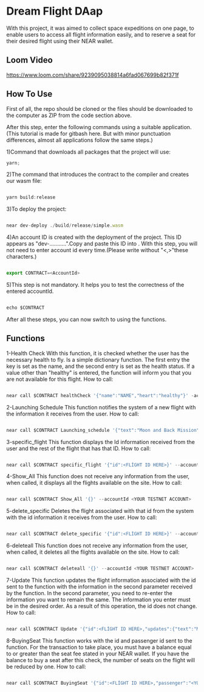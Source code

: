 # Dream Flight DAap

With this project, it was aimed to collect space expeditions on one page, to enable users to access all flight information easily, and to reserve a seat for their desired flight using their NEAR wallet.

## Loom Video

https://www.loom.com/share/9239095038814a6fad067699b82f371f

## How To Use

First of all, the repo should be cloned or the files should be downloaded to the computer as ZIP from the code section above.

After this step, enter the following commands using a suitable application.(This tutorial is made for gitbash here. But with minor punctuation differences, almost all applications follow the same steps.)

1)Command that downloads all packages that the project will use:

```ts
yarn;
```

2)The command that introduces the contract to the compiler and creates our wasm file:

```ts

yarn build:release
```

3)To deploy the project:

```ts

near dev-deploy ./build/release/simple.wasm
```

4)An account ID is created with the deployment of the project. This ID appears as "dev-...........".Copy and paste this ID into <Account ID>. With this step, you will not need to enter account id every time.(Please write without "<,>"these characters.)

```ts

export CONTRACT=<AccountId>
```

5)This step is not mandatory. It helps you to test the correctness of the entered accountId.

```ts

echo $CONTRACT
```

After all these steps, you can now switch to using the functions.

## Functions

1-Health Check
With this function, it is checked whether the user has the necessary health to fly. Is a simple dictionary function. The first entry the key is set as the name, and the second entry is set as the health status. If a value other than "healthy" is entered, the function will inform you that you are not available for this flight.
How to call:

```ts

near call $CONTRACT healthCheck '{"name":"NAME","heart":"healthy"}' -accountId <YOUR TESTNET ACCOUNT>
```

2-Launching Schedule
This function notifies the system of a new flight with the information it receives from the user.
How to call:

```ts

near call $CONTRACT Launching_schedule '{"text":"Moon and Back Mission","cost":"250000","capsul":7,"destination":"Moon","departure":"İstanbul","max_seat":7}' --accountId <YOUR TESTNET ACCOUNT>
```

3-specific_flight
This function displays the Id information received from the user and the rest of the flight that has that ID.
How to call:

```ts

near call $CONTRACT specific_flight '{"id":<FLİGHT ID HERE>}' --accountId <YOUR TESTNET ACCOUNT>
```

4-Show_All
This function does not receive any information from the user, when called, it displays all the flights available on the site.
How to call:

```ts

near call $CONTRACT Show_All '{}' --accountId <YOUR TESTNET ACCOUNT>
```

5-delete_specific
Deletes the flight associated with that id from the system with the id information it receives from the user.
How to call:

```ts

near call $CONTRACT delete_specific '{"id":<FLİGHT ID HERE>}' --accountId <YOUR TESTNET ACCOUNT>
```

6-deleteall
This function does not receive any information from the user, when called, it deletes all the flights available on the site.
How to call:

```ts

near call $CONTRACT deleteall '{}' --accountId <YOUR TESTNET ACCOUNT>
```

7-Update
This function updates the flight information associated with the id sent to the function with the information in the second parameter received by the function. In the second parameter, you need to re-enter the information you want to remain the same. The information you enter must be in the desired order. As a result of this operation, the id does not change.
How to call:

```ts

near call $CONTRACT Update '{"id":<FLİGHT ID HERE>,"updates":{"text":"Moon and Back","cost":"560000","capsul":5,"destination":"Moon","departure":"İstanbul","max_seat":7}}' --accountId <YOUR TESTNET ACCOUNT>
```

8-BuyingSeat
This function works with the id and passenger id sent to the function. For the transaction to take place, you must have a balance equal to or greater than the seat fee stated in your NEAR wallet. If you have the balance to buy a seat after this check, the number of seats on the flight will be reduced by one.
How to call:

```ts

near call $CONTRACT BuyingSeat '{"id":<FLİGHT ID HERE>,"passenger":"<YOUR TESTNET ACCOUNT>"}' --accountId <YOUR TESTNET ACCOUNT>
```
